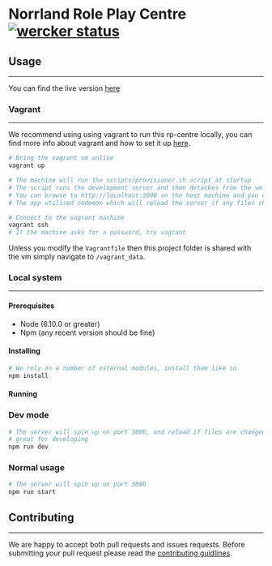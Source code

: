 # Norrland Role Play Centre [![wercker status](https://app.wercker.com/status/19facae1dd72a7502349e3c35b04dcb4/s/master "wercker status")](https://app.wercker.com/project/byKey/19facae1dd72a7502349e3c35b04dcb4)

## Usage

---

You can find the live version [here](http://rpcentre.bancey.xyz)

### Vagrant

---
We recommend using using vagrant to run this rp-centre locally, you can find more info about vagrant and how to set it up [here](https://atlas.hashicorp.com/help/vagrant/features).

```bash
# Bring the vagrant vm online
vagrant up

# The machine will run the scripts/provisioner.sh script at startup
# The script runs the development server and then detaches from the vm.
# You can browse to http://localhost:3000 on the host machine and you can access the running node application.
# The app utilised nodemon which will reload the server if any files change.

# Connect to the vagrant machine
vagrant ssh
# If the machine asks for a password, try vagrant
```

Unless you modify the `Vagrantfile` then this project folder is shared with the vm simply navigate to `/vagrant_data`.

### Local system

---

#### Prerequisites

* Node (6.10.0 or greater)
* Npm (any recent version should be fine)

#### Installing

```bash
# We rely on a number of external modules, install them like so
npm install
```

#### Running

### Dev mode

```bash
# The server will spin up on port 3000, and reload if files are changed
# great for developing
npm run dev
```

### Normal usage

```bash
# The server will spin up on port 3000
npm run start
```

## Contributing

---
We are happy to accept both pull requests and issues requests. Before submitting your pull request please read the [contributing guidlines](./docs/contrib.md).
